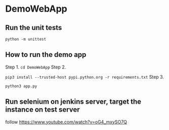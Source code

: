 # DemoWebApp
## Run the unit tests  
`python -m unittest`
## How to run the demo app

Step 1.
`cd DemoWebApp`
Step 2.

`pip3 install --trusted-host pypi.python.org -r requirements.txt`
Step 3.

`python3 app.py`


## Run selenium on jenkins server, target the instance on test server
follow https://www.youtube.com/watch?v=oG4_mxySO7Q
